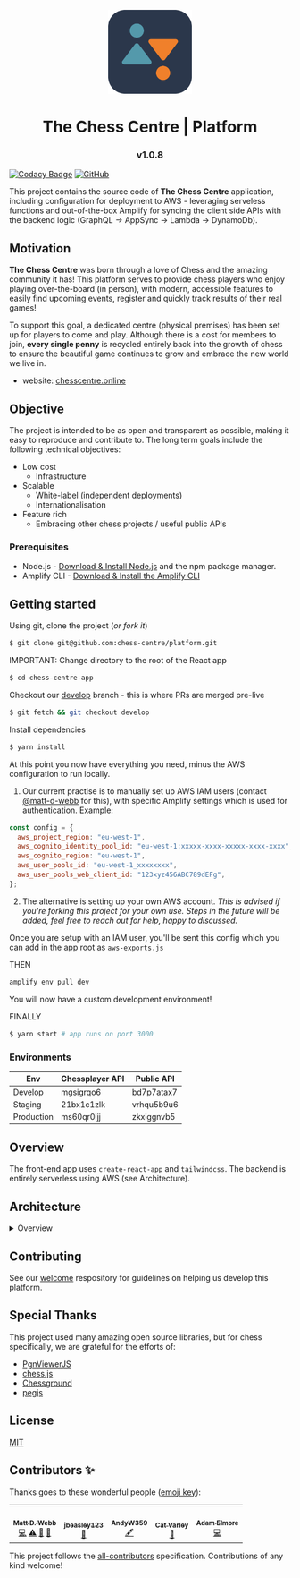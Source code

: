 <p align="center">
  <img src="img/bcc-logo.png" width="150" />
  <h1 align="center"><strong></strong> The Chess Centre | Platform</h1>
  <h3 align="center">v1.0.8</h3
</p>

[![Codacy Badge](https://app.codacy.com/project/badge/Grade/8a35f82c63c0490db71b626a2f5125e1)](https://www.codacy.com/gh/chess-centre/platform/dashboard?utm_source=github.com&amp;utm_medium=referral&amp;utm_content=chess-centre/platform&amp;utm_campaign=Badge_Grade&style=flat-square)
[![GitHub](https://img.shields.io/github/license/chess-centre/welcome)](https://img.shields.io/github/license/chess-centre/welcome?style=flat-square)

This project contains the source code of **The Chess Centre** application, including configuration for deployment to AWS - leveraging serveless functions and out-of-the-box Amplify for syncing the client side APIs with the backend logic (GraphQL -> AppSync -> Lambda -> DynamoDb).

## Motivation

**The Chess Centre** was born through a love of Chess and the amazing community it has! This platform serves to provide chess players who enjoy playing over-the-board (in person), with modern, accessible features to easily find upcoming events, register and quickly track results of their real games!

To support this goal, a dedicated centre (physical premises) has been set up for players to come and play. Although there is a cost for members to join, **every single penny** is recycled entirely back into the growth of chess to ensure the beautiful game continues to grow and embrace the new world we live in.

- website: [chesscentre.online](https:chesscentre.online)
  
## Objective
  
The project is intended to be as open and transparent as possible, making it easy to reproduce and contribute to. The long term goals include the following technical objectives:
  
- Low cost
    - Infrastructure
- Scalable
    - White-label (independent deployments)
    - Internationalisation
- Feature rich
    - Embracing other chess projects / useful public APIs

### Prerequisites

- Node.js - [Download & Install Node.js](https://git-scm.com/downloads) and the npm package manager.
- Amplify CLI - [Download & Install the Amplify CLI](https://docs.amplify.aws/cli/start/install)

## Getting started

Using git, clone the project (_or fork it_)

```bash
$ git clone git@github.com:chess-centre/platform.git
```

IMPORTANT: Change directory to the root of the React app

```bash
$ cd chess-centre-app
```

Checkout our [develop](https://github.com/chess-centre/platform/tree/develop) branch - this is where PRs are merged pre-live

```bash
$ git fetch && git checkout develop
```

Install dependencies

```bash
$ yarn install
```

At this point you now have everything you need, minus the AWS configuration to run locally.

1. Our current practise is to manually set up AWS IAM users (contact [@matt-d-webb](https://github.com/matt-d-webb) for this), with specific Amplify settings which is used for authentication. Example:

```js
const config = {
  aws_project_region: "eu-west-1",
  aws_cognito_identity_pool_id: "eu-west-1:xxxxx-xxxx-xxxxx-xxxx-xxxx",
  aws_cognito_region: "eu-west-1",
  aws_user_pools_id: "eu-west-1_xxxxxxxx",
  aws_user_pools_web_client_id: "123xyz456ABC789dEFg",
};
```

2. The alternative is setting up your own AWS account. _This is advised if you're forking this project for your own use. Steps in the future will be added, feel free to reach out for help, happy to discussed._

Once you are setup with an IAM user, you'll be sent this config which you can add in the app root as `aws-exports.js`

THEN

```bash
amplify env pull dev
```
  
You will now have a custom development environment!

FINALLY

```bash
$ yarn start # app runs on port 3000
```

### Environments
  
| Env  | Chessplayer API | Public API |
| ------------- | ------------- | ------------- |
| Develop  | mgsigrqo6  | bd7p7atax7 |
| Staging  | 21bx1c1zlk  | vrhqu5b9u6  |
| Production  | ms60qr0ljj  | zkxiggnvb5  |

## Overview

The front-end app uses `create-react-app` and `tailwindcss`. The backend is entirely serverless using AWS (see Architecture).

## Architecture

<details>
<summary>Overview</summary>
<p align="center">
  <img src="img/TheChessCentre.jpg" />
</p>
</details>

## Contributing

See our [welcome](https://github.com/chess-centre/welcome) respository for guidelines on helping us develop this platform.

## Special Thanks

This project used many amazing open source libraries, but for chess specifically, we are grateful for the efforts of:

- [PgnViewerJS](https://github.com/mliebelt/PgnViewerJS#readme)
- [chess.js](https://github.com/jhlywa/chess.js)
- [Chessground](https://github.com/ornicar/chessground)
- [pegjs](https://github.com/pegjs/pegjs)

## License

[MIT](../LICENSE.md)

## Contributors ✨

Thanks goes to these wonderful people ([emoji key](https://allcontributors.org/docs/en/emoji-key)):

<!-- ALL-CONTRIBUTORS-LIST:START - Do not remove or modify this section -->
<!-- prettier-ignore-start -->
<!-- markdownlint-disable -->
<table>
  <tr>
    <td align="center"><a href="https://chesscentre.online"><img src="https://avatars.githubusercontent.com/u/36933715?v=4?s=100" width="100px;" alt=""/><br /><sub><b>Matt D. Webb</b></sub></a><br /><a href="https://github.com/chess-centre/platform/commits?author=matt-d-webb" title="Code">💻</a> <a href="https://github.com/chess-centre/platform/commits?author=matt-d-webb" title="Tests">⚠️</a> <a href="https://github.com/chess-centre/platform/commits?author=matt-d-webb" title="Documentation">📖</a> <a href="#business-matt-d-webb" title="Business development">💼</a></td>
    <td align="center"><a href="https://github.com/jbeasley123"><img src="https://avatars.githubusercontent.com/u/13149185?v=4?s=100" width="100px;" alt=""/><br /><sub><b>jbeasley123</b></sub></a><br /><a href="https://github.com/chess-centre/platform/commits?author=jbeasley123" title="Documentation">📖</a></td>
    <td align="center"><a href="https://github.com/AndyW359"><img src="https://avatars.githubusercontent.com/u/71315264?v=4?s=100" width="100px;" alt=""/><br /><sub><b>AndyW359</b></sub></a><br /><a href="#content-AndyW359" title="Content">🖋</a></td>
    <td align="center"><a href="https://github.com/CatVarley"><img src="https://avatars.githubusercontent.com/u/16880382?v=4?s=100" width="100px;" alt=""/><br /><sub><b>Cat Varley</b></sub></a><br /><a href="#ideas-CatVarley" title="Ideas, Planning, & Feedback">🤔</a></td>
    <td align="center"><a href="https://elmore.dev"><img src="https://avatars.githubusercontent.com/u/2363879?v=4?s=100" width="100px;" alt=""/><br /><sub><b>Adam Elmore</b></sub></a><br /><a href="https://github.com/chess-centre/platform/commits?author=adamelmore" title="Code">💻</a></td>
  </tr>
</table>

<!-- markdownlint-restore -->
<!-- prettier-ignore-end -->

<!-- ALL-CONTRIBUTORS-LIST:END -->

This project follows the [all-contributors](https://github.com/all-contributors/all-contributors) specification. Contributions of any kind welcome!
